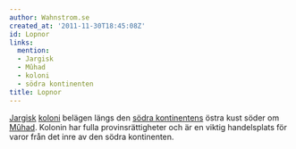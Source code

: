 ```yaml
---
author: Wahnstrom.se
created_at: '2011-11-30T18:45:08Z'
id: Lopnor
links:
  mention:
  - Jargisk
  - Mûhad
  - koloni
  - södra kontinenten
title: Lopnor
---
```


[Jargisk][] [koloni] belägen längs den [södra kontinentens] östra kust söder om [Mûhad]. Kolonin har
fulla provinsrättigheter och är en viktig handelsplats för varor från det inre av den södra
kontinenten.

  [Jargisk]: Jargisk
  [koloni]: koloni
  [södra kontinentens]: södra_kontinenten
  [Mûhad]: Mûhad